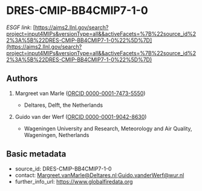 # DRES-CMIP-BB4CMIP7-1-0

*ESGF link*: [https://aims2.llnl.gov/search?project=input4MIPs&versionType=all&&activeFacets=%7B%22source_id%22%3A%5B%22DRES-CMIP-BB4CMIP7-1-0%22%5D%7D](https://aims2.llnl.gov/search?project=input4MIPs&versionType=all&&activeFacets=%7B%22source_id%22%3A%5B%22DRES-CMIP-BB4CMIP7-1-0%22%5D%7D)

## Authors

1. Margreet van Marle ([ORCID 0000-0001-7473-5550](https://orcid.org/0000-0001-7473-5550))
    - Deltares, Delft, the Netherlands

2. Guido van der Werf ([ORCID 0000-0001-9042-8630](https://orcid.org/0000-0001-9042-8630))
    - Wageningen University and Research, Meteorology and Air Quality, Wageningen, Netherlands


## Basic metadata

- source_id: DRES-CMIP-BB4CMIP7-1-0
- contact: Margreet.vanMarle@Deltares.nl;Guido.vanderWerf@wur.nl
- further_info_url: https://www.globalfiredata.org